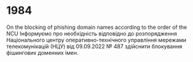 # 1984
On the blocking of phishing domain names according to the order of the NCU
Інформуємо про необхідність відповідно до розпорядження Національного центру оперативно-технічного управління мережами телекомунікацій (НЦУ) від 09.09.2022 № 487 здійснити блокування фішингових доменних імен.

